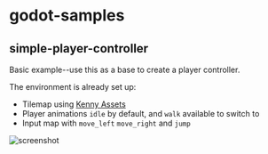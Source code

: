 # godot-samples

## simple-player-controller
Basic example--use this as a base to create a player controller.

The environment is already set up:
- Tilemap using [Kenny Assets](https://kenney.nl/assets/abstract-platformer)
- Player animations `idle` by default, and `walk` available to switch to
- Input map with `move_left` `move_right` and `jump`

![screenshot](https://user-images.githubusercontent.com/25110595/141862497-821031df-2e24-46c0-ad3a-bc64309551ec.png)

